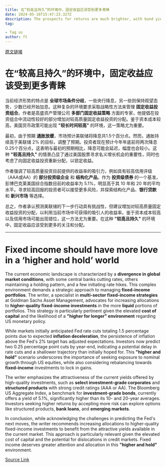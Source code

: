 ```yaml
---
title: 在“较高且持久”的环境中，固定收益应该受到更多青睐
date: 2024-05-16T15:47:23.327Z
description: The prospects for returns are much brighter, with bond yields at the highest levels since the global financial crisis
tag: 

- Tag us
author: ft
---
```


[原文链接](https://ft.com/content/373d9b6a-4caa-4157-a2b2-83ef44d52517)

# 在“较高且持久”的环境中，固定收益应该受到更多青睐

当前经济形势的特点是 **全球市场条件分歧**，一些央行降息，另一些则保持观望态势，少数已经开始加息。这种复杂的环境要求采取战略性方法来管理 **固定收益投资组合**。作者是高盛资产管理公司 **多部门固定收益策略** 方面的专家，他提倡在投资组合中流动性较好的部分增加对较高质量固定收益投资的分配。鉴于资本成本较高，美国货币政策可能出现 **"较长时间较高"** 的环境，这一策略尤为重要。 

最初，由于预期 **通胀放缓**，市场预计美联储将降息共1.5个百分点。然而，通胀持续高于美联储 2% 的目标，调整了预期。投资者现在预计今年年底前将两次降息0.25个百分点，这表明与最初的预期相比，降息可能会延迟，幅度也会较小。这种 **"较高且持久"** 的情景凸显了通过美国股票寻求名义增长机会的重要性，同时也考虑了向固定收益投资重新分配，以锁定收益。 

作者强调了较高质量投资目前提供的收益率的吸引力，例如具有较高信用评级（AAA或AA）的 **部分投资级企业** 和 **结构化产品**。作为 **投资级债券** 的一个基准，彭博巴克莱美国综合指数目前的收益率为 5.1%，明显高于其 10 年和 20 年的平均水平。寻求较高回报的投资者可以接受更多风险，并探索结构化产品、**银行贷款** 和 **新兴市场** 等选择。 

总之，作者承认预测美联储的下一步行动具有挑战性，但建议增加对较高质量固定收益投资的分配，以利用当前市场中可获得的吸引人的收益率。鉴于资本成本较高以及信用市场可能出现错位，这一方法尤为重要。在这种 **"较高且持久"** 的环境中，固定收益应该受到更多的关注和分配。

---

# Fixed income should have more love in a ‘higher and hold’ world

The current economic landscape is characterized by a **divergence in global market conditions**, with some central banks cutting rates, others maintaining a holding pattern, and a few initiating rate hikes. This complex environment demands a strategic approach to managing **fixed-income portfolios**. The writer, a specialist in **multi-sector fixed-income strategies** at Goldman Sachs Asset Management, advocates for increasing allocations to **higher-quality fixed-income investments** in the more **liquid** portions of portfolios. This strategy is particularly pertinent given the elevated **cost of capital** and the likelihood of a **"higher for longer" environment** regarding US monetary policy. 

While markets initially anticipated Fed rate cuts totaling 1.5 percentage points due to expected **inflation deceleration**, the persistence of inflation above the Fed's 2% target has adjusted expectations. Investors now predict two 0.25 percentage point cuts by year-end, indicating a potential delay in rate cuts and a shallower trajectory than initially hoped for. This **"higher and hold"** scenario underscores the importance of seeking exposure to nominal growth through US equities, while also considering rebalancing towards **fixed-income** investments to lock in gains. 

The writer emphasizes the attractiveness of the current yields offered by high-quality investments, such as **select investment-grade corporates** and **structured products** with strong credit ratings (AAA or AA). The Bloomberg US Aggregate Index, a benchmark for **investment-grade bonds**, currently offers a yield of 5.1%, significantly higher than its 10- and 20-year averages. Investors seeking higher returns by accepting more risk can explore options like structured products, **bank loans**, and **emerging markets**. 

In conclusion, while acknowledging the challenges in predicting the Fed's next moves, the writer recommends increasing allocations to higher-quality fixed-income investments to benefit from the attractive yields available in the current market. This approach is particularly relevant given the elevated cost of capital and the potential for dislocations in credit markets. Fixed income deserves greater attention and allocation in this **"higher and hold"** environment.

[Source Link](https://ft.com/content/373d9b6a-4caa-4157-a2b2-83ef44d52517)


